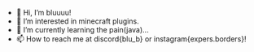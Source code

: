 - 👋 Hi, I’m bluuuu!
- 👀 I’m interested in minecraft plugins.
- 🌱 I’m currently learning the pain(java)...
- 📫 How to reach me at discord{blu_b} or instagram{expers.borders}!

<!---
blusdevfiles/blusdevfiles is a ✨ special ✨ repository because its `README.md` (this file) appears on your GitHub profile.
You can click the Preview link to take a look at your changes.
--->
